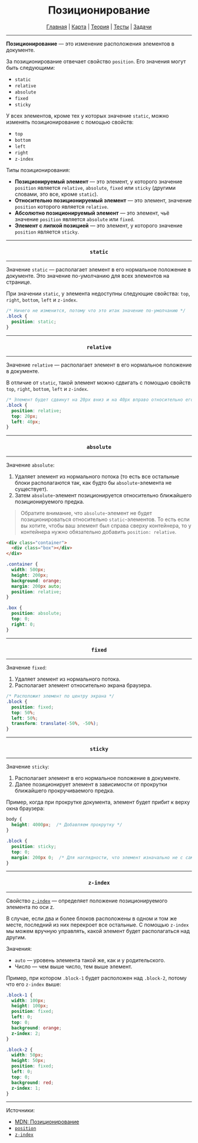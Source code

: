 <div align="center">

# Позиционирование

[Главная](https://github.com/dollaween/junior-roadmap/)
|
[Карта](/roadmap/README.md)
|
[Теория](/theory/README.md)
|
[Тесты](/tests/README.md)
|
[Задачи](/tasks/README.md)

</div>

---

**Позиционирование** — это изменение расположения элементов в документе.

За позиционирование отвечает свойство `position`. Его значения могут быть следующими:
- `static`
- `relative`
- `absolute`
- `fixed`
- `sticky`

У всех элементов, кроме тех у которых значение `static`, можно изменять позиционирование с помощью свойств:
- `top`
- `bottom`
- `left`
- `right`
- `z-index`

Типы позиционирования:
- **Позиционируемый элемент** — это элемент, у которого значение `position` является `relative`, `absolute`, `fixed` или `sticky` (другими словами, это все, кроме `static`).
- **Относительно позиционируемый элемент** — это элемент, значение `position` которого является `relative`.
- **Абсолютно позиционируемый элемент** — это элемент, чьё значение `position` является `absolute` или `fixed`.
- **Элемент с липкой позицией** — это элемент, у которого значение `position` является `sticky`.

---

<div align="center">

### `static`

</div>

---

Значение `static` — располагает элемент в его нормальное положение в документе. Это значение по-умолчанию для всех элементов на странице.

При значении `static`, у элемента недоступны следующие свойства: `top`, `right`, `bottom`, `left` и `z-index`.

```css
/* Ничего не изменится, потому что это итак значение по-умолчанию */
.block {
  position: static;
}
```

---

<div align="center">

### `relative`

</div>

---

Значение `relative` — располагает элемент в его нормальное положение в документе.

В отличие от `static`, такой элемент можно сдвигать с помощью свойств `top`, `right`, `bottom`, `left` и `z-index`.

```css
/* Элемент будет сдвинут на 20px вниз и на 40px вправо относительно его нормальной позиции */
.block {
  position: relative;
  top: 20px;
  left: 40px;
}
```

---

<div align="center">

### `absolute`

</div>

---

Значение `absolute`:
1. Удаляет элемент из нормального потока (то есть все остальные блоки располагаются так, как будто бы `absolute`-элемента не существует).
2. Затем `absolute`-элемент позиционируется относительно ближайшего позиционируемого предка.

> Обратите внимание, что `absolute`-элемент не будет позиционироваться относительно `static`-элементов. То есть если вы хотите, чтобы ваш элемент был справа сверху контейнера, то у контейнера нужно обязательно добавить `position: relative`.

```html
<div class="container">
  <div class="box"></div>
</div>
```

```css
.container {
  width: 500px;
  height: 200px;
  background: orange;
  margin: 200px auto;
  position: relative;
}

.box {
  position: absolute;
  top: 0;
  right: 0;
}
```

---

<div align="center">

### `fixed`

</div>

---

Значение `fixed`:
1. Удаляет элемент из нормального потока.
2. Располагает элемент относительно экрана браузера.

```css
/* Расположит элемент по центру экрана */
.block {
  position: fixed;
  top: 50%;
  left: 50%;
  transform: translate(-50%, -50%);
}
```

---

<div align="center">

### `sticky`

</div>

---

Значение `sticky`:
1. Располагает элемент в его нормальное положение в документе.
2. Далее позиционирует элемент в зависимости от прокрутки ближайшего прокручиваемого предка.

Пример, когда при прокрутке документа, элемент будет прибит к верху окна браузера:
```css
body {
  height: 4000px;  /* Добавляем прокрутку */
}

.block {
  position: sticky;
  top: 0;
  margin: 200px 0;  /* Для наглядности, что элемент изначально не с самого верха документа */
}
```

---

<div align="center">

### `z-index`

</div>

---

Свойство [`z-index`](https://developer.mozilla.org/ru/docs/Web/CSS/z-index) — определяет положение позиционируемого элемента по оси z.

В случае, если два и более блоков расположены в одном и том же месте, последний из них перекроет все остальные. С помощью `z-index` мы можем вручную управлять, какой элемент будет располагаться над другим.

Значения:
- `auto` — уровень элемента такой же, как и у родительского.
- Число — чем выше число, тем выше элемент.

Пример, при котором `.block-1` будет расположен над `.block-2`, потому что его `z-index` выше:
```css
.block-1 {
  width: 100px;
  height: 100px;
  position: fixed;
  left: 0;
  top: 0;
  background: orange;
  z-index: 2;
}

.block-2 {
  width: 50px;
  height: 50px;
  position: fixed;
  left: 0;
  top: 0;
  background: red;
  z-index: 1;
}
```

---

Источники:
- [MDN: Позиционирование](https://developer.mozilla.org/ru/docs/Learn/CSS/CSS_layout/Positioning)
- [`position`](https://developer.mozilla.org/ru/docs/Web/CSS/position)
- [`z-index`](https://developer.mozilla.org/ru/docs/Web/CSS/z-index)
